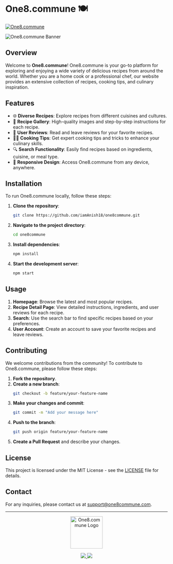 # One8.commune 🍽️

[![One8.commune](https://img.shields.io/badge/One8.commune-Website-green)](https://one8commune.com)

![One8.commune Banner](https://one8commune.com/banner.png)

## Overview

Welcome to **One8.commune**! One8.commune is your go-to platform for exploring and enjoying a wide variety of delicious recipes from around the world. Whether you are a home cook or a professional chef, our website provides an extensive collection of recipes, cooking tips, and culinary inspiration.

## Features

- 🌐 **Diverse Recipes**: Explore recipes from different cuisines and cultures.
- 📸 **Recipe Gallery**: High-quality images and step-by-step instructions for each recipe.
- 📝 **User Reviews**: Read and leave reviews for your favorite recipes.
- 👩‍🍳 **Cooking Tips**: Get expert cooking tips and tricks to enhance your culinary skills.
- 🔍 **Search Functionality**: Easily find recipes based on ingredients, cuisine, or meal type.
- 📱 **Responsive Design**: Access One8.commune from any device, anywhere.

## Installation

To run One8.commune locally, follow these steps:

1. **Clone the repository**:
    ```bash
    git clone https://github.com/iamAnish18/one8commune.git
    ```

2. **Navigate to the project directory**:
    ```bash
    cd one8commune
    ```

3. **Install dependencies**:
    ```bash
    npm install
    ```

4. **Start the development server**:
    ```bash
    npm start
    ```

## Usage

1. **Homepage**: Browse the latest and most popular recipes.
2. **Recipe Detail Page**: View detailed instructions, ingredients, and user reviews for each recipe.
3. **Search**: Use the search bar to find specific recipes based on your preferences.
4. **User Account**: Create an account to save your favorite recipes and leave reviews.

## Contributing

We welcome contributions from the community! To contribute to One8.commune, please follow these steps:

1. **Fork the repository**.
2. **Create a new branch**:
    ```bash
    git checkout -b feature/your-feature-name
    ```
3. **Make your changes and commit**:
    ```bash
    git commit -m "Add your message here"
    ```
4. **Push to the branch**:
    ```bash
    git push origin feature/your-feature-name
    ```
5. **Create a Pull Request** and describe your changes.

## License

This project is licensed under the MIT License - see the [LICENSE](LICENSE) file for details.

## Contact

For any inquiries, please contact us at [support@one8commune.com](mailto:support@one8commune.com).

---

<p align="center">
    <img src="https://one8commune.com/logo.png" alt="One8.commune Logo" width="100"/>
</p>

<p align="center">
    <a href="https://one8commune.com">
        <img src="https://img.shields.io/badge/Visit-Website-green?style=for-the-badge"/>
    </a>
    <a href="https://github.com/iamAnish18/one8commune">
        <img src="https://img.shields.io/badge/GitHub-Repository-blue?style=for-the-badge"/>
    </a>
</p>
